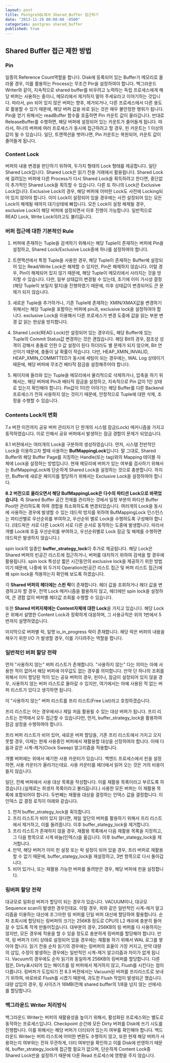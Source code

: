 ```yaml
---
layout: post
title: PostgreSQL에서 Shared_Buffer 접근하기
date: "2013-11-29 00:00:00 -0500"
categories: postgres shared_buffer
published: true
---
```





## Shared Buffer 접근 제한 방법

### Pin
일종의 Reference Count역할을 합니다. Disk에 등록되어 있는 Buffer가 메모리로 올라올 경우, 이를 활용하는 Process는 무조건 Pin을 설정하여야 합니다. 백그라운드 Writer와 같이, 지속적으로 shared buffer를 비우려고 노력하는 독립 프로세스에게 해당 버퍼는 사용하는 중이니, 메모리에서 제거하지 말아 주세요라고 이야기하는 것입니다. 따라서, pin 되어 있지 않은 버퍼는 향후, 제거되거나, 다른 프로세스에서 다른 용도로 활용할 수 있기 때문에, 해당 버퍼 값을 바로 읽는 것은 매우 불안정한 행위가 됩니다. Pin을 얻기 위해서는 readBuffer 함수를 호출하면 Pin 카운트 값이 올라갑니다. 반대로 ReleaseBuffer를 수행하면, 해당 버퍼에 설정되어 있는 카운트가 줄어들게 됩니다. 따라서, 하나의 버퍼에 여러 프로세스가 동시에 접근하려고 할 경우, 핀 카운트는 1 이상의 값이 될 수 있습니다. 
일단, 트랜잭션을 벗어나면, Pin 카운트는 복원되어, 카운트 값이 줄어들게 됩니다.

### Content Lock
버퍼의 내용 변경을 판단하기 위하여, 두가지 형태의 Lock 형태를 제공합니다. 일단 Shared Lock입니다. Shared Lock은 읽기 전용 거래에서 활용됩니다. Shared Lock에 걸려있는 버퍼에 다른 Process가 다시 Shared Lock을 획득하려고 한다면, 중단없이 추가적인 Shared Lock을 획득할 수 있습니다. 다른 또 하나의 Lock은 Exclusive Lock입니다. Exclusive Lock의 경우, 해당 버퍼에 어떠한 Lock도 사전에 Locking되어 있지 않아야 합니다. 이미 Lock이 설정되어 있을 경우에는 사전 설정되어 있는 모든 Lock이 해제될 때까지 대기상태에 빠집니다. 모든 Lock이 설정 해제될 경우, exclusive Lock이 해당 버퍼에 설정되면서 이후 진행이 가능합니다. 일반적으로 READ Lock, Write Lock이라고도 불리웁니다. 

### 버퍼 접근에 대한 기본적인 Rule

1. 버퍼에 존재하는 Tuple을 검색하기 위해서는 해당 Tuple이 존재하는 버퍼에 Pin을 설정하고, Shared Lock/Exclusive Lock중에 하나를 설정하여야 합니다. 

2. 트랜잭션에서 특정 Tuple을 사용한 경우, 해당 Tuple이 존재하는 Buffer에 설정되어 있는 Read/Write Lock은 해제할 수 있지만, Pin은 해제하지 않습니다. 이럴 경우, Pin이 해제되어 있지 않기 때문에, 해당 Tuple이 메모리에서 사라지는 것을 방지할 수 있습니다. 다만, 일부 상태값이 변경될 수 있는데, 초기에 이미 가시성 결정(해당 Tuple이 보일지 말지)을 진행하였기 때문에, 이후 상태값이 변경되어도 큰 문제가 되지 않습니다.

3. 새로운 Tuple을 추가하거나, 기존 Tuple에 존재하는 XMIN/XMAX값을 변경하기 위해서는 해당 Tuple을 포함하는 버퍼에 pin과, exclusive lock을 설정하여야 합니다. exclusive Lock을 이용해서 다른 프로세스가 변경 도중에 값을 읽는 부분 변경 값 읽는 현상을 방지합니다.

4. Shared Lock(READ Lock)만 설정되어 있는 경우라도, 해당 Buffer에 있는 Tuple의 Commit Status값 변경하는 것은 괜찮습니다. 해당 Bit의 경우, 참조성 성격이 강해서 충돌로 인한 0 값 설정이 된다 하더라도 별 문제가 되지 않으며, Bit 연산이기 때문에, 충돌이 날 확률이 작습니다. 다만, HEAP_XMIN_INVALID, HEAP_XMIN_COMMITTED가 동시에 세팅이 되는 경우에는, WAL Log 상태이기 때문에, 해당 버퍼에 무조건 배타적 잠금을 설정해주어야 합니다. 

5. 페이지에 올라와 있는 Tuple을 메모리에서 물리적으로 삭제하거나, 압축을 하기 위해서는, 해당 버퍼에 Pin과 배타적 잠금을 설정하고, 지속적으로 Pin 값이 1인 상태로 있는지 확인해야 합니다. Pin값이 1이란 이야기는 해당 Buffer를 다른 Backend 프로세스가 전혀 사용하지 않는 것이기 때문에, 안정적으로 Tuple에 대한 삭제, 조정을 수행할 수 있습니다.


### Contents Lock의 변화
7.x 버젼 이전까지 공유 버퍼 관리자가 단 한개의 시스템 잠금(Lock) 메커니즘을 가지고 동작하였습니다. 이로 인해서 공유 버퍼에서 발생하는 잠금 경합이 문제가 되었습니다. 

8.1 버젼에서는 여러개의 Lock을 구분하여 생성하였습니다. 먼저, 시스템 전반적인 Lock을 이용하고자 할때 사용하는 **BufMappingLock**입니다. 말 그대로, Shared Buffer와 해당 Buffer Page를 지칭하는 Handle(또는 tag)와의 Mapping 테이블 자체에 Lock을 설정하는 방법입니다. 현재 메모리에 버퍼가 있는 여부를 검사하기 위해서는 BufMappingLock에 단순하게 Shared Lock을 설정하는 것으로 충분합니다. 하지만, Buffer에 새로운 페이지를 할당하기 위해서는 Exclusive Lock을 설정하여야 합니다.

**8.2 버전으로 올라오면서 해당 BufMappingLock은 다수의 파티션 Lock으로 바뀌었습니다**. 즉 Shared Buffer 공간 전체를 관리하는 것에서 일정 부분의 파티션 Buffer Pool만 관리하도록 하여 경합을 최소화하도록 변경되었습니다. 여러개의 Lock을 동시에 사용하는 경우에 발생할 수 있는 데드락 방지를 위하여 BufMappingLock 인스턴스는 파티션별로 우선순위를 부여하고, 우선순위 별로 Lock을 수행하도록 구성해야 합니다. (데드락은 서로 다른 Lock이 서로 다른 순서로 동작하는 도중에 발생합니다. 따라서 개별 Lock에 호출 우선순위를 부여하고, 우선순위별로 Lock 잠금 및 해제를 수행하면 데드락은 발생하지 않습니다.)

spin lock의 일종인 **buffer_strategy_lock**이 추가로 제공됩니다. 해당 Lock은 Shared 버퍼의 빈공간 리스트에 접근하거나, 버퍼를 대치하기 위하여 검색을 할 경우에 활용됩니다. spin lock 특성상 짧은 시간동안의 exclusive lock을 제공하기 위한 방법이기 때문에, 나중에 위 두가지 Operation(빈공간 리스트 접근 및 버퍼 리스트 접근)에 왜 spin lock을 적용하는지 확인해 보도록 하겠습니다. 

각 **Shared 버퍼의 헤더에는 스핀 락**이 존재합니다. 헤더 값을 조회하거나 헤더 값을 변경하고자 할 경우, 전역 Lock 메커니즘을 활용하지 않고, 헤더에만 spin lock을 설정하여, 큰 경합 없이 버퍼별 헤더값 조회를 수행할 수 있습니다. 

또한 **Shared 버퍼자체에는 Content자체에 대한 Lock**을 가지고 있습니다. 해당 Lock은 위해서 설명한 Content Lock과 정확하게 대응하며, 그 사용규칙은 위의 1번에서 5번까지 설명하였습니다. 

마지막으로 버퍼별 락, 일명 io_in_progress 락이 존재합니다. 해당 락은 버퍼의 내용을 채우기 위한 I/O 가 발생할 경우, 이를 기다려주는 역할을 합니다. 


### 일반적인 버퍼 할당 전략

먼저 "사용하지 않는" 버퍼 리스트가 존재합니다. "사용하지 않는" 다는 의미는 아예 사용한 적이 없어서 해당 버퍼에 아무값도 없는 경우를 의미합니다. 만약 단 하나의 조회를 위해서 이미 할당된 적이 있는 공유 버퍼의 경우, 핀이나, 잠금이 설정되어 있지 않을 경우, 사용하지 않는 버퍼 리스트로 돌아갈 수 있지만, 여기에서는 아예 사용된 적 없는 버퍼 리스트가 있다고 생각하면 됩니다. 

이 "사용하지 않는" 버퍼 리스트를 프리 리스트(Free List)라고 호칭하겠습니다. 

프리 리스트는 어는 경우에서나 제일 처음 활용될 수 있는 대상 버퍼가 됩니다.
프리 리스트는 전역에서 모두 접근할 수 있습니다만, 먼저, buffer_strategy_lock을 활용하여 잠금 설정을 수행하여야 합니다. 

프리 버퍼 리스트가 비어 있어, 새로운 버퍼 할당을, 기존 프리 리스트에서 가지고 오지 못할 경우, 이제는 현재 사용중인 버퍼에서 재활용할 대상을 선정하여야 합니다. 이때 다음과 같은 시계-제거(Clock Sweep) 알고리즘을 적용합니다. 

개별 버퍼에는 위에서 예기한 사용 카운터가 있습니다. 백엔드 프로세스에서 핀을 설정하면, 사용 카운터가 올라가는데요. 사용 카운터를 헤더에서 읽어 오는 것은 거의 비용이 들지 않습니다. 

일단, 전체 버퍼에서 사용 대상 목록을 작성합니다. 이를 재활용 목록이라고 부르도록 하겠습니다.(실제로는 희생자 목록이라고 불리웁니다.) 사용한 모든 버퍼는 이 재활용 목록에 포함되어야 합니다. 두번째는 재활용 대상을 결정하는 인덱스 값을 결정합니다. 이 인덱스 값 결정 로직이 아래와 같습니다. 

1. 먼저 buffer_strategy_lock을 획득합니다. 
2. 프리 리스트가 비어 있지 않다면, 제일 앞단의 버퍼를 활용하기 위해서 프리 리스트에서 제거하고, 이를 돌려줍니다. 이후 buffer_stategy_lock을 제거합니다.
3. 프리 리스트가 존재하지 않을 경우, 재활용 목록에서 다음 재활용 목록을 지정하고, 그 다음 항목으로 시계 바늘(인덱스)을 옮김니다. 이후 buffer_stategy_lock을 제거합니다. 
4. 만약, 해당 버퍼가 이미 핀 설정 또는 락 설정이 되어 있을 경우, 프리 버퍼로 재활용 할 수 없기 때문에, buffer_stategy_lock을 재설정하고, 3번 항목으로 다시 돌아갑니다. 
5. 비어 있거나, 또는 재활용 가능한 버퍼를 돌려받은 경우, 해당 버퍼에 핀을 설정합니다.

### 링버퍼 할당 전략

대규모로 일회성 버퍼가 할당이 되는 경우가 있습니다. VACUUM이나, 대규모 Sequence scan이 발생한 경우인데요. 이럴 경우, 위와 같은 일반적인 시계-제거 알고리즘을 이용하는 대신에 조그마한 링 버퍼를 단일 버퍼 대신에 할당하여 활용합니다. 
순차 조회시에 할당되는 링버퍼의 크기는 256KB 정도로 CPU의 L2 캐쉬에 충분히 들어갈 수 있도록 작게 만들어짔습니다. 대부분의 경우, 256KB의 링 버퍼를 다 사용하지는 않지만, 모든 경우에 적용을 할 수 있을 정도로 충분하게 링버퍼를 할당해야 합니다. 만약, 링 버퍼가 더티 상태로 설정되어 있을 경우에는 재활용 하기 위해서 WAL 로그를 쌓아야 합니다. 읽기 전용 순차 읽기의 경우에는 링버퍼의 효율이 가장 커지고, 만약 대량의 삽입, 수정이 발생하는 경우에는 일반적인 시계-제거 알고리즘과 차이가 없게 됩니다.
Vacuum의 경우에도 순차 읽기와 동일하게 256KB의 링버퍼를 할당합니다. 다른 점은, Dirty표시되어 있는 페이즈를 링 버퍼에서 제거하지 않고, Flush를 시킨다는 점이 다릅니다. 링버퍼가 도입되기 전 8.3 버젼에서는 Vacuum된 버퍼를 프리리스트로 보내기 위하여, 바로바로 Flush를 시켰기 때문에, 과도한 Flush 작업이 발생되곤 했습니다.
대량 삽입의 경우, 링 사이즈가 16MB(전체 shared buffer의 1/8을 넘지 않는 선에서)를 할당합니다.


### 백그라운드 Writer 처리방식

백그라운드 Writer는 버퍼의 재활용성을 높이기 위해서, 활성화된 프로세스와는 별도로 동작하는 프로세스입니다. Checkpoint 순간에 모든 Dirty 버퍼를 Disk에 쓰기 시도를 진행합니다. 이를 위해서는 해당 버퍼가 더티되어 있는지 여부를 확인해야 합니다. 백드라운드 Writer는 버퍼 리스트에 어떠한 변환도 수행하지 않고, 또한 현재 해당 버퍼가 사용하는지 여부와는 전혀 무관하게, 더티 여부만을 확인하고 이를 Disk에 반영하기 때문에, buffer_strategy_lock에 접근할 필요가 없으며, 단순하게 Content Lock중 Shared Lock만을 설정하기 때문에 다른 Read 프로세스에 영향을 주지 않습니다.










